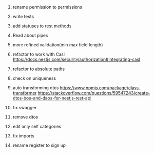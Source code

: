 1. rename permission to permissions
2. write tests
3. add statuses to rest methods
4. Read about pipes
5. more refined validation(min max field length)
6. refactor to work with Casl https://docs.nestjs.com/security/authorization#integrating-casl

7. refactor to absolute paths
8. check on uniqueness
9. auto transforming dtos
https://www.npmjs.com/package/class-transformer
https://stackoverflow.com/questions/59547243/create-dtos-bos-and-daos-for-nestjs-rest-api
10. fix swagger
11. remove dtos
12. edit only self categories
13. fix imports
14. rename register to sign up